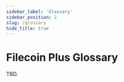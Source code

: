 ```yaml
---
sidebar_label: 'Glossary'
sidebar_position: 2
slug: /glossary
hide_title: true
---
```


# Filecoin Plus Glossary

TBD.
